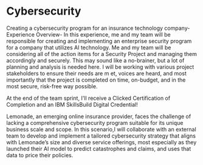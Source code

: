 # Cybersecurity
Creating a cybersecurity program for an insurance technology company-
Experience Overview-
In this experience, me and my team will be responsible for creating and implementing an enterprise security program for a company that utilizes AI technology. Me and my team will be considering all of the action items for a Security Project and managing them accordingly and securely. This may sound like a no-brainer, but a lot of planning and analysis is needed here. I will be working with various project stakeholders to ensure their needs are m
et, voices are heard, and most importantly that the project is completed on time, on-budget, and in the most secure, risk-free way possible.

At the end of the team sprint, I'll receive a Clicked Certification of Completion and an IBM SkillsBuild Digital Credential! 

Lemonade, an emerging online insurance provider, faces the challenge of lacking a comprehensive cybersecurity program suitable for its unique business scale and scope. In this scenario,I will collaborate with an external team to develop and implement a tailored cybersecurity strategy that aligns with Lemonade’s size and diverse service offerings, most especially as they launched their AI model to predict catastrophes and claims, and uses that data to price their policies.
